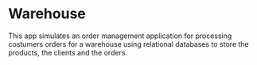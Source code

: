 # Warehouse
This app simulates an order management application for processing costumers orders for a warehouse using relational databases to store the products, the clients and the orders.
